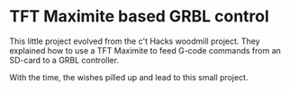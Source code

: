 # TFT Maximite based GRBL control

This little project evolved from the c't Hacks woodmill project.
They explained how to use a TFT Maximite to feed G-code commands
from an SD-card to a GRBL controller.

With the time, the wishes pilled up and lead to this small project.


